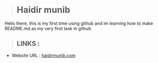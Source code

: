 > # Haidir munib

  Hello there, this is my first time using github and im learning how to make README.md as my very first task in github 

> ## LINKS :
  
  - Website URL : [haidirmunib.com](https://www.instagram.com/haidir.munib/)
  
